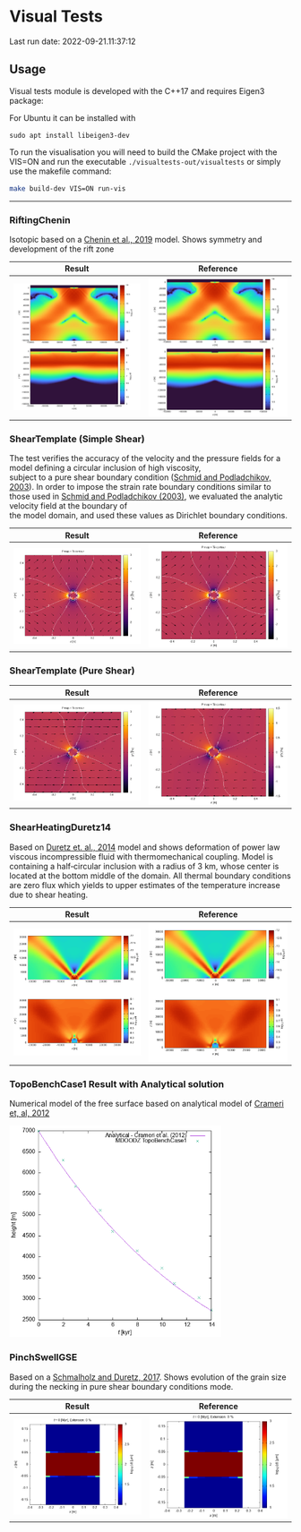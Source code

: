 # Visual Tests

Last run date: 2022-09-21.11:37:12

## Usage 

Visual tests module is developed with the C++17 and requires Eigen3 package:

For Ubuntu it can be installed with 
```
sudo apt install libeigen3-dev
```

To run the visualisation you will need to build the CMake project with the 
VIS=ON and run the executable `./visualtests-out/visualtests` or simply use the makefile command:

```bash 
make build-dev VIS=ON run-vis 
```

<hr>

### RiftingChenin

Isotopic based on a [Chenin et al., 2019](https://agupubs.onlinelibrary.wiley.com/doi/pdf/10.1029/2018TC005318) model. 
Shows symmetry and development of the rift zone

| Result                     | Reference                           |
|----------------------------|-------------------------------------|
| ![](img/RiftingChenin.png) | ![](img/RiftingCheninReference.png) |


### ShearTemplate (Simple Shear)

The test verifies the accuracy of the velocity and the pressure 
fields for a model defining a circular inclusion of high viscosity,  
subject to a pure shear boundary condition ([Schmid and  Podladchikov, 2003](https://academic.oup.com/gji/article-pdf/155/1/269/5957478/155-1-269.pdf)). 
In order to impose the strain rate boundary  conditions similar to those used in [Schmid and Podladchikov  (2003)](https://academic.oup.com/gji/article-pdf/155/1/269/5957478/155-1-269.pdf), 
we evaluated the analytic velocity field at the boundary of  
the model domain, and used these values as Dirichlet boundary conditions.

| Result  | Reference                   |
| ------------- |-----------------------------|
| ![](img/ShearTemplate.png)  | ![](img/ShearTemplateReference.png) |


### ShearTemplate (Pure Shear)

| Result  | Reference                   |
| ------------- |-----------------------------|
| ![](img/ShearTemplate1.png)  | ![](img/ShearTemplate1Reference.png) |

### ShearHeatingDuretz14

Based on [Duretz et. al., 2014](https://agupubs.onlinelibrary.wiley.com/doi/pdfdirect/10.1002/2014GL060438) model and shows deformation of power law viscous 
incompressible fluid with thermomechanical coupling. Model is containing a 
half‐circular  inclusion with a radius of 3 km, whose center is located at 
the bottom middle of the domain. All  thermal boundary conditions are zero flux 
which yields to upper estimates of the temperature  increase due to shear heating.

| Result  | Reference                   |
| ------------- |-----------------------------|
| ![](img/ShearHeatingDuretz14.png)  | ![](img/ShearHeatingDuretz14Reference.png) |


### TopoBenchCase1 Result with Analytical solution

Numerical model of the free surface based on analytical model of [Crameri et, al, 2012](https://academic.oup.com/gji/article-abstract/189/1/38/575556)

<img style="width: 75%" src="img/TopoBenchCase1.png"/>

### PinchSwellGSE

Based on a [Schmalholz and Duretz, 2017](https://www.sciencedirect.com/science/article/pii/S019181411730161X). 
Shows evolution of the grain size during the necking in pure shear boundary conditions mode.

| Result           | Reference           |
|------------------|---------------------|
| ![](img/gse.gif) | ![](img/gseref.gif) |

